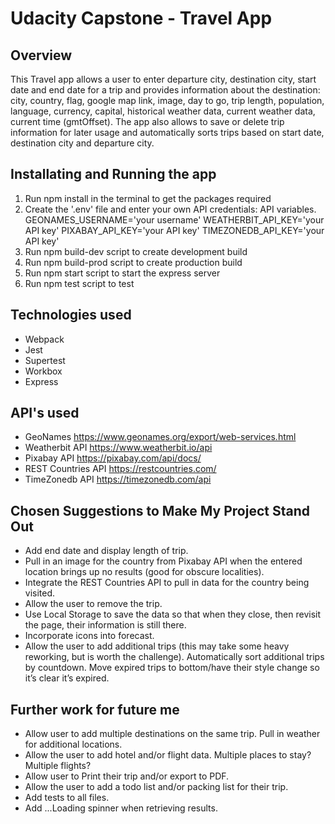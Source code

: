 # Udacity Capstone - Travel App

## Overview
This Travel app allows a user to enter departure city, destination city, start date and end date for a trip and provides information about the destination: city, country, flag, google map link, image, day to go, trip length, population, language, currency, capital, historical weather data, current weather data, current time (gmtOffset). The app also allows to save or delete trip information for later usage and automatically sorts trips based on start date, destination city and departure city.

## Installating and Running the app
1) Run npm install in the terminal to get the packages required
2) Create the '.env' file and enter your own API credentials:
    API variables.
    GEONAMES_USERNAME='your username'
    WEATHERBIT_API_KEY='your API key'
    PIXABAY_API_KEY='your API key'
    TIMEZONEDB_API_KEY='your API key'
3) Run npm build-dev script to create development build
5) Run npm build-prod script to create production build
4) Run npm start script to start the express server
5) Run npm test script to test 

## Technologies used
- Webpack
- Jest
- Supertest
- Workbox
- Express

## API's used
- GeoNames
  https://www.geonames.org/export/web-services.html
- Weatherbit API
  https://www.weatherbit.io/api
- Pixabay API
  https://pixabay.com/api/docs/
- REST Countries API
  https://restcountries.com/
- TimeZonedb API
  https://timezonedb.com/api

## Chosen Suggestions to Make My Project Stand Out
- Add end date and display length of trip.
- Pull in an image for the country from Pixabay API when the entered location brings up no results (good for obscure localities).
- Integrate the REST Countries API to pull in data for the country being visited.
- Allow the user to remove the trip.
- Use Local Storage to save the data so that when they close, then revisit the page, their information is still there.
- Incorporate icons into forecast.
- Allow the user to add additional trips (this may take some heavy reworking, but is worth the challenge).
  Automatically sort additional trips by countdown.
  Move expired trips to bottom/have their style change so it’s clear it’s expired.

## Further work for future me
- Allow user to add multiple destinations on the same trip.
  Pull in weather for additional locations.
- Allow the user to add hotel and/or flight data.
  Multiple places to stay? Multiple flights?
- Allow user to Print their trip and/or export to PDF.
- Allow the user to add a todo list and/or packing list for their trip.
- Add tests to all files.
- Add ...Loading spinner when retrieving results.